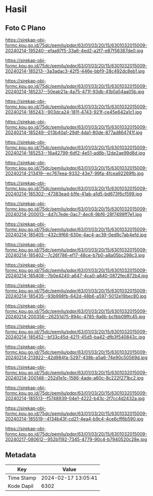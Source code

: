 # Hasil

## Foto C Plano

https://sirekap-obj-formc.kpu.go.id/75dc/pemilu/pdpr/63/01/03/20/15/6301032015009-20240214-195240--efaa97f5-33a6-4ed2-a2f7-e87f56387de0.jpg

https://sirekap-obj-formc.kpu.go.id/75dc/pemilu/pdpr/63/01/03/20/15/6301032015009-20240214-185213--3a3adac3-42f5-446e-bbf9-28c492dc8eb1.jpg

https://sirekap-obj-formc.kpu.go.id/75dc/pemilu/pdpr/63/01/03/20/15/6301032015009-20240214-185237--50eab21a-4a75-471f-93db-41b0a54aa05b.jpg

https://sirekap-obj-formc.kpu.go.id/75dc/pemilu/pdpr/63/01/03/20/15/6301032015009-20240214-185243--903dca24-181f-4743-921f-ce45e642a1c1.jpg

https://sirekap-obj-formc.kpu.go.id/75dc/pemilu/pdpr/63/01/03/20/15/6301032015009-20240214-185249--013b40a1-29df-4da1-80de-877ad864741f.jpg

https://sirekap-obj-formc.kpu.go.id/75dc/pemilu/pdpr/63/01/03/20/15/6301032015009-20240214-185253--16a42799-6df2-4e51-ad8b-12de2ae99d8d.jpg

https://sirekap-obj-formc.kpu.go.id/75dc/pemilu/pdpr/63/01/03/20/15/6301032015009-20240214-213419--ec767eea-9332-43e7-99fa-4fcea92269fb.jpg

https://sirekap-obj-formc.kpu.go.id/75dc/pemilu/pdpr/63/01/03/20/15/6301032015009-20240214-185302--47383ead-b1fe-41ab-a1d5-bd673f6cf599.jpg

https://sirekap-obj-formc.kpu.go.id/75dc/pemilu/pdpr/63/01/03/20/15/6301032015009-20240214-200013--4d7c7ede-0ac7-4ec6-9bf6-28f7499ff7e1.jpg

https://sirekap-obj-formc.kpu.go.id/75dc/pemilu/pdpr/63/01/03/20/15/6301032015009-20240214-185405--432c9f66-630e-4ac4-ac39-0ed9c7ab4efd.jpg

https://sirekap-obj-formc.kpu.go.id/75dc/pemilu/pdpr/63/01/03/20/15/6301032015009-20240214-185402--7c26f786-ef17-48ce-b7b0-a8a05bc298c3.jpg

https://sirekap-obj-formc.kpu.go.id/75dc/pemilu/pdpr/63/01/03/20/15/6301032015009-20240214-185408--7b0e4240-a647-4ca0-a840-0872fec872b4.jpg

https://sirekap-obj-formc.kpu.go.id/75dc/pemilu/pdpr/63/01/03/20/15/6301032015009-20240214-185435--93b998fb-642d-48b6-a597-5012e19bec80.jpg

https://sirekap-obj-formc.kpu.go.id/75dc/pemilu/pdpr/63/01/03/20/15/6301032015009-20240214-200356--26251d75-894c-4785-8a6b-bcfbb09ffc45.jpg

https://sirekap-obj-formc.kpu.go.id/75dc/pemilu/pdpr/63/01/03/20/15/6301032015009-20240214-185452--bf33c45d-4211-45d5-ba42-dfb3f540843c.jpg

https://sirekap-obj-formc.kpu.go.id/75dc/pemilu/pdpr/63/01/03/20/15/6301032015009-20240214-213922--42d984fa-5297-438b-a5a6-74e90c50569d.jpg

https://sirekap-obj-formc.kpu.go.id/75dc/pemilu/pdpr/63/01/03/20/15/6301032015009-20240214-200148--252d1e1c-1586-4ade-a60c-8c222f271bc2.jpg

https://sirekap-obj-formc.kpu.go.id/75dc/pemilu/pdpr/63/01/03/20/15/6301032015009-20240214-185513--f5748939-04e1-4222-b43c-2f7cc4d2432a.jpg

https://sirekap-obj-formc.kpu.go.id/75dc/pemilu/pdpr/63/01/03/20/15/6301032015009-20240214-185519--4134b43f-cd21-4ea4-b9c4-4ce6cff6b590.jpg

https://sirekap-obj-formc.kpu.go.id/75dc/pemilu/pdpr/63/01/03/20/15/6301032015009-20240217-080612--952b1192-7345-4779-90c4-b7940520c28e.jpg


## Metadata

| Key        | Value               |
| ---------- | ------------------- |
| Time Stamp | 2024-02-17 13:05:41 |
| Kode Dapil | 6302                |



